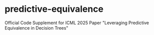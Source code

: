 # predictive-equivalence
Official Code Supplement for ICML 2025 Paper "Leveraging Predictive Equivalence in Decision Trees"
